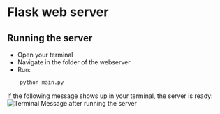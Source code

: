 # Flask web server

## Running the server

- Open your terminal
- Navigate in the folder of the webserver
- Run:
```bash
    python main.py
```

If the following message shows up in your terminal, the server is ready: 
![Terminal Message after running the server](https://drive.google.com/file/d/13znGQs1ejL0hYBe_C70H-LMsa05UF8eP/view?usp=share_link)